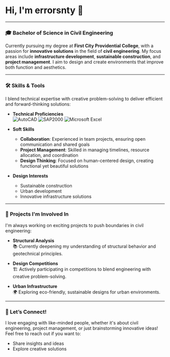 # Hi, I'm **errorsnty** 👋

---

### 🎓 **Bachelor of Science in Civil Engineering**

Currently pursuing my degree at **First City Providential College**, with a passion for **innovative solutions** in the field of **civil engineering**. My focus areas include **infrastructure development**, **sustainable construction**, and **project management**. I aim to design and create environments that improve both function and aesthetics.

---

### 🛠 **Skills & Tools**

I blend technical expertise with creative problem-solving to deliver efficient and forward-thinking solutions:

- **Technical Proficiencies**  
  ![AutoCAD](https://img.shields.io/badge/AutoCAD-E34F26?style=flat-square&logo=autodesk&logoColor=white)
  ![SAP2000](https://img.shields.io/badge/SAP2000-1572B6?style=flat-square&logo=sap&logoColor=white)
  ![Microsoft Excel](https://img.shields.io/badge/Excel-217346?style=flat-square&logo=microsoft-excel&logoColor=white)
  
- **Soft Skills**  
  - **Collaboration**: Experienced in team projects, ensuring open communication and shared goals  
  - **Project Management**: Skilled in managing timelines, resource allocation, and coordination  
  - **Design Thinking**: Focused on human-centered design, creating functional yet beautiful solutions
  
- **Design Interests**  
  - Sustainable construction  
  - Urban development  
  - Innovative infrastructure solutions

---

### 🚧 **Projects I'm Involved In**

I'm always working on exciting projects to push boundaries in civil engineering:

- **Structural Analysis**  
  📚 Currently deepening my understanding of structural behavior and geotechnical principles.

- **Design Competitions**  
  🏗️ Actively participating in competitions to blend engineering with creative problem-solving.

- **Urban Infrastructure**  
  🌍 Exploring eco-friendly, sustainable designs for urban environments.

---

### 💬 **Let’s Connect!**

I love engaging with like-minded people, whether it's about civil engineering, project management, or just brainstorming innovative ideas! Feel free to reach out if you want to:

- Share insights and ideas  
- Explore creative solutions  



